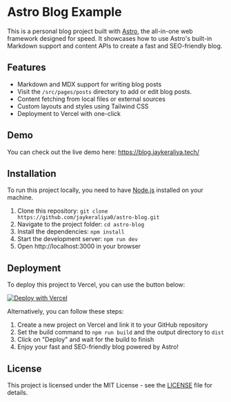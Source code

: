 # Astro Blog Example

This is a personal blog project built with [Astro](https://astro.build/), the all-in-one web framework designed for speed. It showcases how to use Astro's built-in Markdown support and content APIs to create a fast and SEO-friendly blog.

## Features

- Markdown and MDX support for writing blog posts
- Visit the `/src/pages/posts` directory to add or edit blog posts.
- Content fetching from local files or external sources
- Custom layouts and styles using Tailwind CSS
- Deployment to Vercel with one-click

## Demo

You can check out the live demo here: https://blog.jaykeraliya.tech/

## Installation

To run this project locally, you need to have [Node.js](https://nodejs.org/) installed on your machine.

1. Clone this repository: `git clone https://github.com/jaykeraliya0/astro-blog.git`
2. Navigate to the project folder: `cd astro-blog`
3. Install the dependencies: `npm install`
4. Start the development server: `npm run dev`
5. Open http://localhost:3000 in your browser

## Deployment

To deploy this project to Vercel, you can use the button below:

[![Deploy with Vercel](https://vercel.com/button)](https://vercel.com/import/project?template=https://github.com/jaykeraliya0/astro-blog)

Alternatively, you can follow these steps:

1. Create a new project on Vercel and link it to your GitHub repository
2. Set the build command to `npm run build` and the output directory to `dist`
3. Click on "Deploy" and wait for the build to finish
4. Enjoy your fast and SEO-friendly blog powered by Astro!

## License

This project is licensed under the MIT License - see the [LICENSE](LICENSE) file for details.

